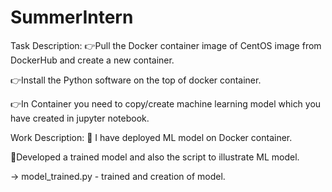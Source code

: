 # SummerIntern

   Task Description:
   👉Pull the Docker container image of CentOS image from DockerHub and create a new container.
    
   👉Install the Python software on the top of docker container.
    
   👉In Container you need to copy/create machine learning model which you have created in jupyter notebook.
    

  Work Description:
   🎇 I have deployed ML model on Docker container.                                                                                                                           
   
   🎇Developed a trained model and also the script to illustrate ML model.

 -> model_trained.py - trained  and creation of model.
 
